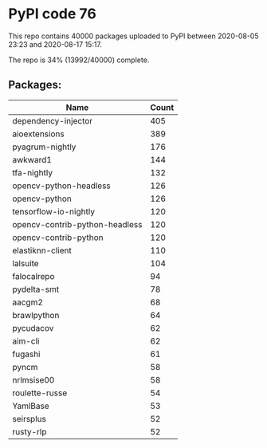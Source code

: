 # PyPI code 76

This repo contains 40000 packages uploaded to PyPI between 
2020-08-05 23:23 and 2020-08-17 15:17.

The repo is 34% (13992/40000) complete.

## Packages:

| Name  | Count |
| ----- | ----- |
| dependency-injector | 405 |
| aioextensions | 389 |
| pyagrum-nightly | 176 |
| awkward1 | 144 |
| tfa-nightly | 132 |
| opencv-python-headless | 126 |
| opencv-python | 126 |
| tensorflow-io-nightly | 120 |
| opencv-contrib-python-headless | 120 |
| opencv-contrib-python | 120 |
| elastiknn-client | 110 |
| lalsuite | 104 |
| falocalrepo | 94 |
| pydelta-smt | 78 |
| aacgm2 | 68 |
| brawlpython | 64 |
| pycudacov | 62 |
| aim-cli | 62 |
| fugashi | 61 |
| pyncm | 58 |
| nrlmsise00 | 58 |
| roulette-russe | 54 |
| YamlBase | 53 |
| seirsplus | 52 |
| rusty-rlp | 52 |


